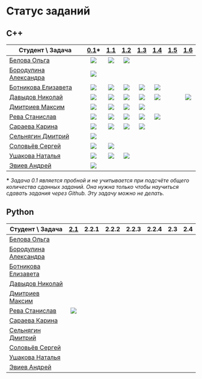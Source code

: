 # Статус заданий

## C++
| Студент \ Задача | [0.1](https://github.com/pycpp2019/0.1_Fibonacci)\* | [1.1](https://github.com/pycpp2019/1.1_LorentzVector) | [1.2](https://github.com/pycpp2019/1.2_LorentzVector) | [1.3](https://github.com/pycpp2019/1.3_ArrayStat) | [1.4](https://github.com/pycpp2019/1.4_BraceChecker) | [1.5](https://github.com/pycpp2019/1.5_ClassHierarchy) | [1.6](https://github.com/pycpp2019/1.6_SymbolicArithmetic) |
|---|:-:|:-:|:-:|:-:|:-:|:-:|:-:|
| [Белова Ольга](https://github.com/obelova) | [![](https://img.shields.io/github/pulls/detail/state/pycpp2019/0.1_Fibonacci/12?label=)](https://github.com/pycpp2019/0.1_Fibonacci/pull/12) | [![](https://img.shields.io/github/pulls/detail/state/pycpp2019/1.1_LorentzVector/4?label=)](https://github.com/pycpp2019/1.1_LorentzVector/pull/4) | [![](https://img.shields.io/github/pulls/detail/state/pycpp2019/1.2_LorentzVector/4?label=)](https://github.com/pycpp2019/1.2_LorentzVector/pull/4) |
| [Бородулина Александра](https://github.com/AlexBorodulina) | [![](https://img.shields.io/github/pulls/detail/state/pycpp2019/0.1_Fibonacci/4?label=)](https://github.com/pycpp2019/0.1_Fibonacci/pull/4) |
| [Ботникова Елизавета](https://github.com/botnikovaliza) | [![](https://img.shields.io/github/pulls/detail/state/pycpp2019/0.1_Fibonacci/3?label=)](https://github.com/pycpp2019/0.1_Fibonacci/pull/3) | [![](https://img.shields.io/github/pulls/detail/state/pycpp2019/1.1_LorentzVector/1?label=)](https://github.com/pycpp2019/1.1_LorentzVector/pull/1) | [![](https://img.shields.io/github/pulls/detail/state/pycpp2019/1.2_LorentzVector/2?label=)](https://github.com/pycpp2019/1.2_LorentzVector/pull/2) | [![](https://img.shields.io/github/pulls/detail/state/pycpp2019/1.3_ArrayStat/1?label=)](https://github.com/pycpp2019/1.3_ArrayStat/pull/1) | [![](https://img.shields.io/github/pulls/detail/state/pycpp2019/1.4_BraceChecker/2?label=)](https://github.com/pycpp2019/1.4_BraceChecker/pull/2) |
| [Давыдов Николай](https://github.com/ndavnvl) | [![](https://img.shields.io/github/pulls/detail/state/pycpp2019/0.1_Fibonacci/1?label=)](https://github.com/pycpp2019/0.1_Fibonacci/pull/1) | [![](https://img.shields.io/github/pulls/detail/state/pycpp2019/1.1_LorentzVector/2?label=)](https://github.com/pycpp2019/1.1_LorentzVector/pull/2) | [![](https://img.shields.io/github/pulls/detail/state/pycpp2019/1.2_LorentzVector/1?label=)](https://github.com/pycpp2019/1.2_LorentzVector/pull/1) | [![](https://img.shields.io/github/pulls/detail/state/pycpp2019/1.3_ArrayStat/3?label=)](https://github.com/pycpp2019/1.3_ArrayStat/pull/3) | [![](https://img.shields.io/github/pulls/detail/state/pycpp2019/1.4_BraceChecker/1?label=)](https://github.com/pycpp2019/1.4_BraceChecker/pull/1) | | [![](https://img.shields.io/github/pulls/detail/state/pycpp2019/1.6_SymbolicArithmetic/1?label=)](https://github.com/pycpp2019/1.6_SymbolicArithmetic/pull/1) |
| [Дмитриев Максим](https://github.com/Dmitriev18309) | [![](https://img.shields.io/github/pulls/detail/state/pycpp2019/0.1_Fibonacci/10?label=)](https://github.com/pycpp2019/0.1_Fibonacci/pull/10) | [![](https://img.shields.io/github/pulls/detail/state/pycpp2019/1.1_LorentzVector/3?label=)](https://github.com/pycpp2019/1.1_LorentzVector/pull/3) | [![](https://img.shields.io/github/pulls/detail/state/pycpp2019/1.2_LorentzVector/3?label=)](https://github.com/pycpp2019/1.2_LorentzVector/pull/3) | [![](https://img.shields.io/github/pulls/detail/state/pycpp2019/1.3_ArrayStat/4?label=)](https://github.com/pycpp2019/1.3_ArrayStat/pull/4) |
| [Рева Станислав](https://github.com/Futhepr) | [![](https://img.shields.io/github/pulls/detail/state/pycpp2019/0.1_Fibonacci/5?label=)](https://github.com/pycpp2019/0.1_Fibonacci/pull/5) | [![](https://img.shields.io/github/pulls/detail/state/pycpp2019/1.1_LorentzVector/9?label=)](https://github.com/pycpp2019/1.1_LorentzVector/pull/9) | [![](https://img.shields.io/github/pulls/detail/state/pycpp2019/1.2_LorentzVector/8?label=)](https://github.com/pycpp2019/1.2_LorentzVector/pull/8) | [![](https://img.shields.io/github/pulls/detail/state/pycpp2019/1.3_ArrayStat/6?label=)](https://github.com/pycpp2019/1.3_ArrayStat/pull/6) | [![](https://img.shields.io/github/pulls/detail/state/pycpp2019/1.4_BraceChecker/3?label=)](https://github.com/pycpp2019/1.4_BraceChecker/pull/3) |
| [Сараева Карина](https://github.com/KarinaSaraeva) | [![](https://img.shields.io/github/pulls/detail/state/pycpp2019/0.1_Fibonacci/6?label=)](https://github.com/pycpp2019/0.1_Fibonacci/pull/6) | [![](https://img.shields.io/github/pulls/detail/state/pycpp2019/1.1_LorentzVector/5?label=)](https://github.com/pycpp2019/1.1_LorentzVector/pull/5) | [![](https://img.shields.io/github/pulls/detail/state/pycpp2019/1.2_LorentzVector/5?label=)](https://github.com/pycpp2019/1.2_LorentzVector/pull/5) | [![](https://img.shields.io/github/pulls/detail/state/pycpp2019/1.3_ArrayStat/5?label=)](https://github.com/pycpp2019/1.3_ArrayStat/pull/5) |
| [Сельнягин Дмитрий](https://github.com/SelnyaginDmitry) | [![](https://img.shields.io/github/pulls/detail/state/pycpp2019/0.1_Fibonacci/11?label=)](https://github.com/pycpp2019/0.1_Fibonacci/pull/11) |
| [Соловьёв Сергей](https://github.com/Solovev-Sergey) | [![](https://img.shields.io/github/pulls/detail/state/pycpp2019/0.1_Fibonacci/8?label=)](https://github.com/pycpp2019/0.1_Fibonacci/pull/8) | [![](https://img.shields.io/github/pulls/detail/state/pycpp2019/1.1_LorentzVector/6?label=)](https://github.com/pycpp2019/1.1_LorentzVector/pull/6) |
| [Ушакова Наталья](https://github.com/well120) | [![](https://img.shields.io/github/pulls/detail/state/pycpp2019/0.1_Fibonacci/9?label=)](https://github.com/pycpp2019/0.1_Fibonacci/pull/9) | [![](https://img.shields.io/github/pulls/detail/state/pycpp2019/1.1_LorentzVector/7?label=)](https://github.com/pycpp2019/1.1_LorentzVector/pull/7) | [![](https://img.shields.io/github/pulls/detail/state/pycpp2019/1.2_LorentzVector/6?label=)](https://github.com/pycpp2019/1.2_LorentzVector/pull/6) |
| [Эвиев Андрей](https://github.com/cerealsnonemilk) | [![](https://img.shields.io/github/pulls/detail/state/pycpp2019/0.1_Fibonacci/7?label=)](https://github.com/pycpp2019/0.1_Fibonacci/pull/7) |

__\*__ *Задача 0.1 является пробной и не учитывается при подсчёте общего количества сданных заданий. Она нужна только чтобы научиться сдавать задания через Github. Эту задачу можно не делать.*


## Python
| Студент \ Задача | [2.1](https://github.com/pycpp2019/2.1_PrimeNumbers) | 2.2.1 | 2.2.2 | 2.2.3 | 2.2.4 | 2.3 | 2.4 |
|---|:-:|:-:|:-:|:-:|:-:|:-:|:-:|
| [Белова Ольга](https://github.com/obelova) |
| [Бородулина Александра](https://github.com/AlexBorodulina) |
| [Ботникова Елизавета](https://github.com/botnikovaliza) |
| [Давыдов Николай](https://github.com/ndavnvl) |
| [Дмитриев Максим](https://github.com/Dmitriev18309) |
| [Рева Станислав](https://github.com/Futhepr) | [![](https://img.shields.io/github/pulls/detail/state/pycpp2019/2.1_PrimeNumbers/1?label=)](https://github.com/pycpp2019/2.1_PrimeNumbers/pull/1) |
| [Сараева Карина](https://github.com/KarinaSaraeva) |
| [Сельнягин Дмитрий](https://github.com/SelnyaginDmitry) |
| [Соловьёв Сергей](https://github.com/Solovev-Sergey) |
| [Ушакова Наталья](https://github.com/well120) |
| [Эвиев Андрей](https://github.com/cerealsnonemilk) |
